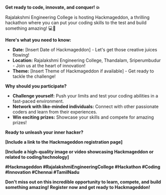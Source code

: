 **Get ready to code, innovate, and conquer! 💥**

Rajalakshmi Engineering College is hosting Hackmageddon, a thrilling hackathon where you can put your coding skills to the test and build something amazing! 💻🧠

**Here's what you need to know:**

* **Date:** [Insert Date of Hackmageddon] -  Let's get those creative juices flowing!
* **Location:** Rajalakshmi Engineering College, Thandalam, Sriperumbudur -  Join us at the heart of innovation!
* **Theme:** [Insert Theme of Hackmageddon if available] -  Get ready to tackle the challenge!

**Why should you participate?**

* **Challenge yourself:**  Push your limits and test your coding abilities in a fast-paced environment.
* **Network with like-minded individuals:**  Connect with other passionate coders and learn from their experiences.
* **Win exciting prizes:**  Showcase your skills and compete for amazing prizes!

**Ready to unleash your inner hacker?**

**[Include a link to the Hackmageddon registration page]**

**[Include a high-quality image or video showcasing Hackmageddon or related to coding/technology]**

**#Hackmageddon #RajalakshmiEngineeringCollege #Hackathon #Coding #Innovation #Chennai #TamilNadu**

**Don't miss out on this incredible opportunity to learn, compete, and build something amazing! Register now and get ready to Hackmageddon!**